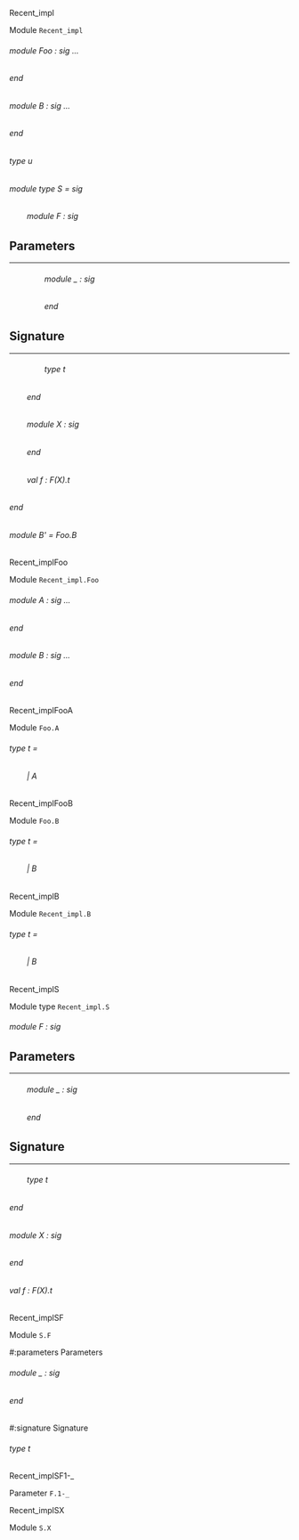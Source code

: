 Recent_impl

 Module  `` Recent_impl `` 
<a id="module-Foo"></a>
###### module Foo : sig ... 
###### end



<a id="module-B"></a>
###### module B : sig ... 
###### end



<a id="type-u"></a>
###### type u



<a id="module-type-S"></a>
###### module type S = sig

<a id="module-F"></a>
###### &nbsp; &nbsp; &nbsp; &nbsp; module F : sig


## Parameters
---


<a id="argument-1-_"></a>
###### &nbsp; &nbsp; &nbsp; &nbsp; &nbsp; &nbsp; &nbsp; &nbsp; module _ : sig

###### &nbsp; &nbsp; &nbsp; &nbsp; &nbsp; &nbsp; &nbsp; &nbsp; end




## Signature
---


<a id="type-t"></a>
###### &nbsp; &nbsp; &nbsp; &nbsp; &nbsp; &nbsp; &nbsp; &nbsp; type t



###### &nbsp; &nbsp; &nbsp; &nbsp; end



<a id="module-X"></a>
###### &nbsp; &nbsp; &nbsp; &nbsp; module X : sig

###### &nbsp; &nbsp; &nbsp; &nbsp; end



<a id="val-f"></a>
###### &nbsp; &nbsp; &nbsp; &nbsp; val f : F(X).t



###### end



<a id="module-B'"></a>
###### module B' = Foo.B


Recent_implFoo

 Module  `` Recent_impl.Foo `` 
<a id="module-A"></a>
###### module A : sig ... 
###### end



<a id="module-B"></a>
###### module B : sig ... 
###### end


Recent_implFooA

 Module  `` Foo.A `` 
<a id="type-t"></a>
###### type t = 

<a id="type-t.A"></a>
###### &nbsp; &nbsp; &nbsp; &nbsp; | A

 




Recent_implFooB

 Module  `` Foo.B `` 
<a id="type-t"></a>
###### type t = 

<a id="type-t.B"></a>
###### &nbsp; &nbsp; &nbsp; &nbsp; | B

 




Recent_implB

 Module  `` Recent_impl.B `` 
<a id="type-t"></a>
###### type t = 

<a id="type-t.B"></a>
###### &nbsp; &nbsp; &nbsp; &nbsp; | B

 




Recent_implS

 Module type  `` Recent_impl.S `` 
<a id="module-F"></a>
###### module F : sig


## Parameters
---


<a id="argument-1-_"></a>
###### &nbsp; &nbsp; &nbsp; &nbsp; module _ : sig

###### &nbsp; &nbsp; &nbsp; &nbsp; end




## Signature
---


<a id="type-t"></a>
###### &nbsp; &nbsp; &nbsp; &nbsp; type t



###### end



<a id="module-X"></a>
###### module X : sig

###### end



<a id="val-f"></a>
###### val f : F(X).t


Recent_implSF

 Module  `` S.F `` 

#:parameters  Parameters


<a id="argument-1-_"></a>
###### module _ : sig

###### end




#:signature  Signature


<a id="type-t"></a>
###### type t


Recent_implSF1-_

 Parameter  `` F.1-_ `` 

Recent_implSX

 Module  `` S.X `` 
